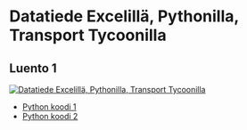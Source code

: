 # Datatiede Excelillä, Pythonilla, Transport Tycoonilla

## Luento 1

[![Datatiede Excelillä, Pythonilla, Transport Tycoonilla](https://img.youtube.com/vi/rbQkBrWN5OE/0.jpg)](https://www.youtube.com/watch?v=rbQkBrWN5OE)

* [Python koodi 1](01_1.py)
* [Python koodi 2](01_2.py)
